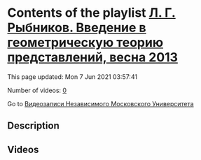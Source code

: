 # Contents of the playlist [Л. Г. Рыбников. Введение в геометрическую теорию представлений, весна 2013](https://www.youtube.com/playlist?list=PLp9ABVh6_x4FkP_AJoN1mam7rCe1pWIJZ)

This page updated: Mon 7 Jun 2021 03:57:41

Number of videos: [0](#videos)

Go to [Видеозаписи Независимого Московского Университета](../README.md)

## Description



## Videos

